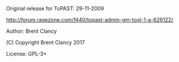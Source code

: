 Original release for ToPAST: 29-11-2009

http://forum.ragezone.com/f440/topast-admin-gm-tool-1-a-626122/

Author: Brent Clancy

(C) Copyright Brent Clancy 2017

License: GPL-3+
